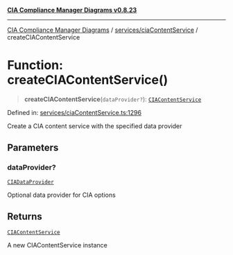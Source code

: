 [**CIA Compliance Manager Diagrams v0.8.23**](../../../README.md)

***

[CIA Compliance Manager Diagrams](../../../modules.md) / [services/ciaContentService](../README.md) / createCIAContentService

# Function: createCIAContentService()

> **createCIAContentService**(`dataProvider?`): [`CIAContentService`](../classes/CIAContentService.md)

Defined in: [services/ciaContentService.ts:1296](https://github.com/Hack23/cia-compliance-manager/blob/55488ba3ac0003e4435eb3634b6ab6e9b8b05a9b/src/services/ciaContentService.ts#L1296)

Create a CIA content service with the specified data provider

## Parameters

### dataProvider?

[`CIADataProvider`](../../../types/interfaces/CIADataProvider.md)

Optional data provider for CIA options

## Returns

[`CIAContentService`](../classes/CIAContentService.md)

A new CIAContentService instance
